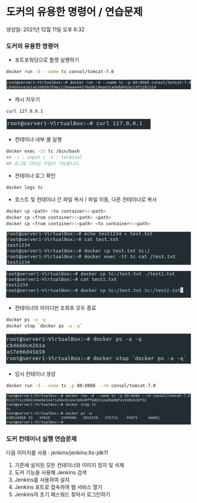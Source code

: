 # 도커의 유용한 명령어 / 연습문제

생성일: 2021년 12월 11일 오후 6:32

### 도커의 유용한 명령어

- 포트포워딩으로 톰켓 실행하기

```bash
docker run -d --name tc consol/tomcat-7.0
```

![Untitled](sectionImage/Untitled3-1.png)

- 캐시 지우기

```bash
curl 127.0.0.1
```

![Untitled](sectionImage/Untitled3-2.png)

- 컨테이너 내부 셸 실행

```bash
docker exec -it tc /bin/bash
## -i : input / -t : terminal
## 로그및 디버깅 작업이 가능합니다.
```

- 컨테이너 로그 확인

```bash
docker logs tc
```

- 호스트 및 컨테이너 간 파일 복사 / 파일 이동, 다른 컨테이너로 복사

```bash
docker cp <path> <to container>:<path>
docker cp <from container>:<path> <path>
docker cp <from container>:<path> <to container>:<path>
```

 

![Untitled](sectionImage/Untitled3-3.png)

![Untitled](sectionImage/Untitled3-4.png)

- 컨테이너의 아이디만 조회후 모두 종료

```bash
docker ps -a -q
docker stop `docker ps -a -q`
```

![Untitled](sectionImage/Untitled3-5.png)

- 임시 컨테이너 생성

```bash
docker run -d --name tc -p 80:8080 --rm consol/tomcat-7.0
```

![Untitled](sectionImage/Untitled3-6.png)

### 도커 컨테이너 실행 연습문제

다음 이미지를 사용 : jenkins/jenkins:lts-jdk11

1. 기존에 설치된 모든 컨테이너와 이미지 정지 및 삭제
2. 도커 기능을 사용해 Jenkins 검색
3. Jenkins를 사용하여 설치
4. Jenkins 포트로 접속하여 웹 서비스 열기
5. Jenkins의 초기 패스워드 찾아서 로그인하기